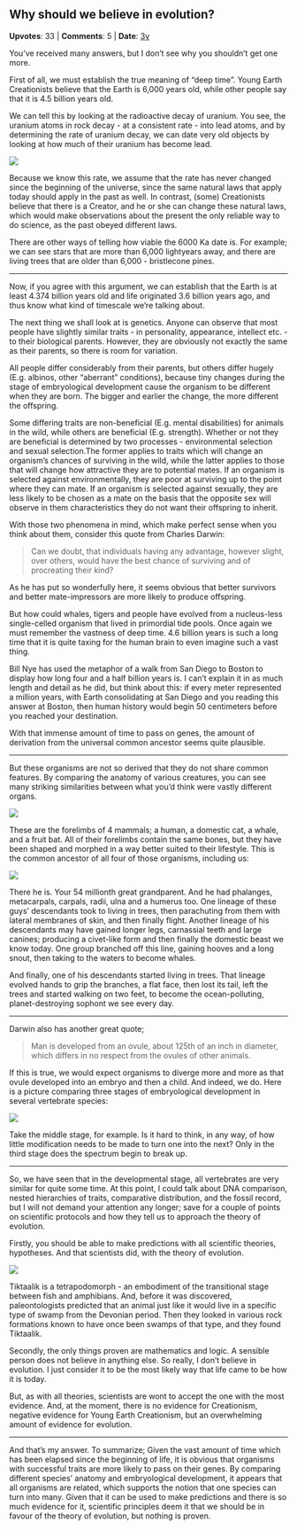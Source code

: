 ## Why should we believe in evolution?
    
**Upvotes**: 33 | **Comments**: 5 | **Date**: [3y](https://www.quora.com/Why-should-we-believe-in-evolution/answer/Gary-Meaney)

You’ve received many answers, but I don’t see why you shouldn’t get one more.

First of all, we must establish the true meaning of “deep time”. Young Earth Creationists believe that the Earth is 6,000 years old, while other people say that it is 4.5 billion years old.

We can tell this by looking at the radioactive decay of uranium. You see, the uranium atoms in rock decay - at a consistent rate - into lead atoms, and by determining the rate of uranium decay, we can date very old objects by looking at how much of their uranium has become lead.

![](https://qph.fs.quoracdn.net/main-qimg-86c4e210610e5cb1afb293da0ddec924-pjlq)

Because we know this rate, we assume that the rate has never changed since the beginning of the universe, since the same natural laws that apply today should apply in the past as well. In contrast, (some) Creationists believe that there is a Creator, and he or she can change these natural laws, which would make observations about the present the only reliable way to do science, as the past obeyed different laws.

There are other ways of telling how viable the 6000 Ka date is. For example; we can see stars that are more than 6,000 lightyears away, and there are living trees that are older than 6,000 - bristlecone pines.

* * *

Now, if you agree with this argument, we can establish that the Earth is at least 4.374 billion years old and life originated 3.6 billion years ago, and thus know what kind of timescale we’re talking about.

The next thing we shall look at is genetics. Anyone can observe that most people have slightly similar traits - in personality, appearance, intellect etc. - to their biological parents. However, they are obviously not exactly the same as their parents, so there is room for variation.

All people differ considerably from their parents, but others differ hugely (E.g. albinos, other “aberrant” conditions), because tiny changes during the stage of embryological development cause the organism to be different when they are born. The bigger and earlier the change, the more different the offspring.

Some differing traits are non-beneficial (E.g. mental disabilities) for animals in the wild, while others are beneficial (E.g. strength). Whether or not they are beneficial is determined by two processes - environmental selection and sexual selection.The former applies to traits which will change an organism’s chances of surviving in the wild, while the latter applies to those that will change how attractive they are to potential mates. If an organism is selected against environmentally, they are poor at surviving up to the point where they can mate. If an organism is selected against sexually, they are less likely to be chosen as a mate on the basis that the opposite sex will observe in them characteristics they do not want their offspring to inherit.

With those two phenomena in mind, which make perfect sense when you think about them, consider this quote from Charles Darwin:

> Can we doubt, that individuals having any advantage, however slight, over others, would have the best chance of surviving and of procreating their kind?

As he has put so wonderfully here, it seems obvious that better survivors and better mate-impressors are more likely to produce offspring.

But how could whales, tigers and people have evolved from a nucleus-less single-celled organism that lived in primordial tide pools. Once again we must remember the vastness of deep time. 4.6 billion years is such a long time that it is quite taxing for the human brain to even imagine such a vast thing.

Bill Nye has used the metaphor of a walk from San Diego to Boston to display how long four and a half billion years is. I can’t explain it in as much length and detail as he did, but think about this: if every meter represented a million years, with Earth consolidating at San Diego and you reading this answer at Boston, then human history would begin 50 centimeters before you reached your destination.

With that immense amount of time to pass on genes, the amount of derivation from the universal common ancestor seems quite plausible.

* * *

But these organisms are not so derived that they do not share common features. By comparing the anatomy of various creatures, you can see many striking similarities between what you’d think were vastly different organs.

![](https://qph.fs.quoracdn.net/main-qimg-688a10b430859f74dee4ec2e6563e167)

These are the forelimbs of 4 mammals; a human, a domestic cat, a whale, and a fruit bat. All of their forelimbs contain the same bones, but they have been shaped and morphed in a way better suited to their lifestyle. This is the common ancestor of all four of those organisms, including us:

![](https://qph.fs.quoracdn.net/main-qimg-986b884cfc739a4ebc8c0f4c73af69a3)

There he is. Your 54 millionth great grandparent. And he had phalanges, metacarpals, carpals, radii, ulna and a humerus too. One lineage of these guys’ descendants took to living in trees, then parachuting from them with lateral membranes of skin, and then finally flight. Another lineage of his descendants may have gained longer legs, carnassial teeth and large canines; producing a civet-like form and then finally the domestic beast we know today. One group branched off this line, gaining hooves and a long snout, then taking to the waters to become whales.

And finally, one of his descendants started living in trees. That lineage evolved hands to grip the branches, a flat face, then lost its tail, left the trees and started walking on two feet, to become the ocean-polluting, planet-destroying sophont we see every day.

* * *

Darwin also has another great quote;

> Man is developed from an ovule, about 125th of an inch in diameter, which differs in no respect from the ovules of other animals.

If this is true, we would expect organisms to diverge more and more as that ovule developed into an embryo and then a child. And indeed, we do. Here is a picture comparing three stages of embryological development in several vertebrate species:

![](https://qph.fs.quoracdn.net/main-qimg-8cf85c97115a3ab50761c93465180242-pjlq)

Take the middle stage, for example. Is it hard to think, in any way, of how little modification needs to be made to turn one into the next? Only in the third stage does the spectrum begin to break up.

* * *

So, we have seen that in the developmental stage, all vertebrates are very similar for quite some time. At this point, I could talk about DNA comparison, nested hierarchies of traits, comparative distribution, and the fossil record, but I will not demand your attention any longer; save for a couple of points on scientific protocols and how they tell us to approach the theory of evolution.

Firstly, you should be able to make predictions with all scientific theories, hypotheses. And that scientists did, with the theory of evolution.

![](https://qph.fs.quoracdn.net/main-qimg-32e2392403c3941dcf54bcf467f37515.webp)

Tiktaalik is a tetrapodomorph - an embodiment of the transitional stage between fish and amphibians. And, before it was discovered, paleontologists predicted that an animal just like it would live in a specific type of swamp from the Devonian period. Then they looked in various rock formations known to have once been swamps of that type, and they found Tiktaalik.

Secondly, the only things proven are mathematics and logic. A sensible person does not believe in anything else. So really, I don’t believe in evolution. I just consider it to be the most likely way that life came to be how it is today.

But, as with all theories, scientists are wont to accept the one with the most evidence. And, at the moment, there is no evidence for Creationism, negative evidence for Young Earth Creationism, but an overwhelming amount of evidence for evolution.

* * *

And that’s my answer. To summarize; Given the vast amount of time which has been elapsed since the beginning of life, it is obvious that organisms with successful traits are more likely to pass on their genes. By comparing different species’ anatomy and embryological development, it appears that all organisms are related, which supports the notion that one species can turn into many. Given that it can be used to make predictions and there is so much evidence for it, scientific principles deem it that we should be in favour of the theory of evolution, but nothing is proven.

